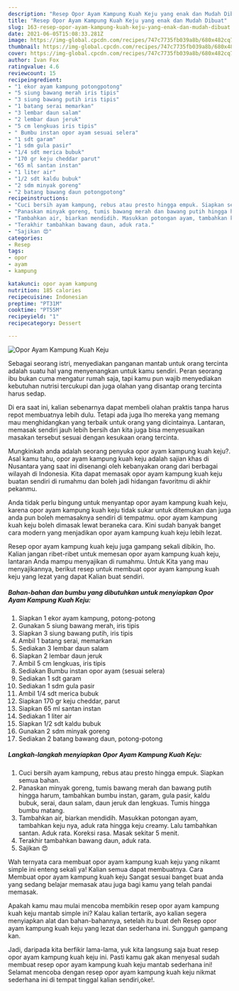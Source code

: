 ```yaml
---
description: "Resep Opor Ayam Kampung Kuah Keju yang enak dan Mudah Dibuat"
title: "Resep Opor Ayam Kampung Kuah Keju yang enak dan Mudah Dibuat"
slug: 163-resep-opor-ayam-kampung-kuah-keju-yang-enak-dan-mudah-dibuat
date: 2021-06-05T15:08:33.281Z
image: https://img-global.cpcdn.com/recipes/747c7735fb039a8b/680x482cq70/opor-ayam-kampung-kuah-keju-foto-resep-utama.jpg
thumbnail: https://img-global.cpcdn.com/recipes/747c7735fb039a8b/680x482cq70/opor-ayam-kampung-kuah-keju-foto-resep-utama.jpg
cover: https://img-global.cpcdn.com/recipes/747c7735fb039a8b/680x482cq70/opor-ayam-kampung-kuah-keju-foto-resep-utama.jpg
author: Ivan Fox
ratingvalue: 4.6
reviewcount: 15
recipeingredient:
- "1 ekor ayam kampung potongpotong"
- "5 siung bawang merah iris tipis"
- "3 siung bawang putih iris tipis"
- "1 batang serai memarkan"
- "3 lembar daun salam"
- "2 lembar daun jeruk"
- "5 cm lengkuas iris tipis"
- " Bumbu instan opor ayam sesuai selera"
- "1 sdt garam"
- "1 sdm gula pasir"
- "1/4 sdt merica bubuk"
- "170 gr keju cheddar parut"
- "65 ml santan instan"
- "1 liter air"
- "1/2 sdt kaldu bubuk"
- "2 sdm minyak goreng"
- "2 batang bawang daun potongpotong"
recipeinstructions:
- "Cuci bersih ayam kampung, rebus atau presto hingga empuk. Siapkan semua bahan."
- "Panaskan minyak goreng, tumis bawang merah dan bawang putih hingga harum, tambahkan bumbu instan, garam, gula pasir, kaldu bubuk, serai, daun salam, daun jeruk dan lengkuas. Tumis hingga bumbu matang."
- "Tambahkan air, biarkan mendidih. Masukkan potongan ayam, tambahkan keju nya, aduk rata hingga keju creamy. Lalu tambahkan santan. Aduk rata. Koreksi rasa. Masak sekitar 5 menit."
- "Terakhir tambahkan bawang daun, aduk rata."
- "Sajikan 😍"
categories:
- Resep
tags:
- opor
- ayam
- kampung

katakunci: opor ayam kampung 
nutrition: 185 calories
recipecuisine: Indonesian
preptime: "PT31M"
cooktime: "PT55M"
recipeyield: "1"
recipecategory: Dessert

---
```



![Opor Ayam Kampung Kuah Keju](https://img-global.cpcdn.com/recipes/747c7735fb039a8b/680x482cq70/opor-ayam-kampung-kuah-keju-foto-resep-utama.jpg)

Sebagai seorang istri, menyediakan panganan mantab untuk orang tercinta adalah suatu hal yang menyenangkan untuk kamu sendiri. Peran seorang ibu bukan cuma mengatur rumah saja, tapi kamu pun wajib menyediakan kebutuhan nutrisi tercukupi dan juga olahan yang disantap orang tercinta harus sedap.

Di era  saat ini, kalian sebenarnya dapat membeli olahan praktis tanpa harus repot membuatnya lebih dulu. Tetapi ada juga lho mereka yang memang mau menghidangkan yang terbaik untuk orang yang dicintainya. Lantaran, memasak sendiri jauh lebih bersih dan kita juga bisa menyesuaikan masakan tersebut sesuai dengan kesukaan orang tercinta. 



Mungkinkah anda adalah seorang penyuka opor ayam kampung kuah keju?. Asal kamu tahu, opor ayam kampung kuah keju adalah sajian khas di Nusantara yang saat ini disenangi oleh kebanyakan orang dari berbagai wilayah di Indonesia. Kita dapat memasak opor ayam kampung kuah keju buatan sendiri di rumahmu dan boleh jadi hidangan favoritmu di akhir pekanmu.

Anda tidak perlu bingung untuk menyantap opor ayam kampung kuah keju, karena opor ayam kampung kuah keju tidak sukar untuk ditemukan dan juga anda pun boleh memasaknya sendiri di tempatmu. opor ayam kampung kuah keju boleh dimasak lewat beraneka cara. Kini sudah banyak banget cara modern yang menjadikan opor ayam kampung kuah keju lebih lezat.

Resep opor ayam kampung kuah keju juga gampang sekali dibikin, lho. Kalian jangan ribet-ribet untuk memesan opor ayam kampung kuah keju, lantaran Anda mampu menyajikan di rumahmu. Untuk Kita yang mau menyajikannya, berikut resep untuk membuat opor ayam kampung kuah keju yang lezat yang dapat Kalian buat sendiri.

<!--inarticleads1-->

##### Bahan-bahan dan bumbu yang dibutuhkan untuk menyiapkan Opor Ayam Kampung Kuah Keju:

1. Siapkan 1 ekor ayam kampung, potong-potong
1. Gunakan 5 siung bawang merah, iris tipis
1. Siapkan 3 siung bawang putih, iris tipis
1. Ambil 1 batang serai, memarkan
1. Sediakan 3 lembar daun salam
1. Siapkan 2 lembar daun jeruk
1. Ambil 5 cm lengkuas, iris tipis
1. Sediakan  Bumbu instan opor ayam (sesuai selera)
1. Sediakan 1 sdt garam
1. Sediakan 1 sdm gula pasir
1. Ambil 1/4 sdt merica bubuk
1. Siapkan 170 gr keju cheddar, parut
1. Siapkan 65 ml santan instan
1. Sediakan 1 liter air
1. Siapkan 1/2 sdt kaldu bubuk
1. Gunakan 2 sdm minyak goreng
1. Sediakan 2 batang bawang daun, potong-potong




<!--inarticleads2-->

##### Langkah-langkah menyiapkan Opor Ayam Kampung Kuah Keju:

1. Cuci bersih ayam kampung, rebus atau presto hingga empuk. Siapkan semua bahan.
1. Panaskan minyak goreng, tumis bawang merah dan bawang putih hingga harum, tambahkan bumbu instan, garam, gula pasir, kaldu bubuk, serai, daun salam, daun jeruk dan lengkuas. Tumis hingga bumbu matang.
1. Tambahkan air, biarkan mendidih. Masukkan potongan ayam, tambahkan keju nya, aduk rata hingga keju creamy. Lalu tambahkan santan. Aduk rata. Koreksi rasa. Masak sekitar 5 menit.
1. Terakhir tambahkan bawang daun, aduk rata.
1. Sajikan 😍




Wah ternyata cara membuat opor ayam kampung kuah keju yang nikamt simple ini enteng sekali ya! Kalian semua dapat membuatnya. Cara Membuat opor ayam kampung kuah keju Sangat sesuai banget buat anda yang sedang belajar memasak atau juga bagi kamu yang telah pandai memasak.

Apakah kamu mau mulai mencoba membikin resep opor ayam kampung kuah keju mantab simple ini? Kalau kalian tertarik, ayo kalian segera menyiapkan alat dan bahan-bahannya, setelah itu buat deh Resep opor ayam kampung kuah keju yang lezat dan sederhana ini. Sungguh gampang kan. 

Jadi, daripada kita berfikir lama-lama, yuk kita langsung saja buat resep opor ayam kampung kuah keju ini. Pasti kamu gak akan menyesal sudah membuat resep opor ayam kampung kuah keju mantab sederhana ini! Selamat mencoba dengan resep opor ayam kampung kuah keju nikmat sederhana ini di tempat tinggal kalian sendiri,oke!.

